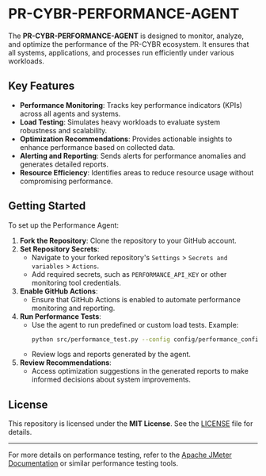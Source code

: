 # PR-CYBR-PERFORMANCE-AGENT

The **PR-CYBR-PERFORMANCE-AGENT** is designed to monitor, analyze, and optimize the performance of the PR-CYBR ecosystem. It ensures that all systems, applications, and processes run efficiently under various workloads.

## Key Features

- **Performance Monitoring**: Tracks key performance indicators (KPIs) across all agents and systems.
- **Load Testing**: Simulates heavy workloads to evaluate system robustness and scalability.
- **Optimization Recommendations**: Provides actionable insights to enhance performance based on collected data.
- **Alerting and Reporting**: Sends alerts for performance anomalies and generates detailed reports.
- **Resource Efficiency**: Identifies areas to reduce resource usage without compromising performance.

## Getting Started

To set up the Performance Agent:

1. **Fork the Repository**: Clone the repository to your GitHub account.
2. **Set Repository Secrets**:
   - Navigate to your forked repository's `Settings` > `Secrets and variables` > `Actions`.
   - Add required secrets, such as `PERFORMANCE_API_KEY` or other monitoring tool credentials.
3. **Enable GitHub Actions**:
   - Ensure that GitHub Actions is enabled to automate performance monitoring and reporting.
4. **Run Performance Tests**:
   - Use the agent to run predefined or custom load tests. Example:
     ```bash
     python src/performance_test.py --config config/performance_config.yml
     ```
   - Review logs and reports generated by the agent.
5. **Review Recommendations**:
   - Access optimization suggestions in the generated reports to make informed decisions about system improvements.

## License

This repository is licensed under the **MIT License**. See the [LICENSE]() file for details.

---

For more details on performance testing, refer to the [Apache JMeter Documentation](https://jmeter.apache.org/) or similar performance testing tools.
